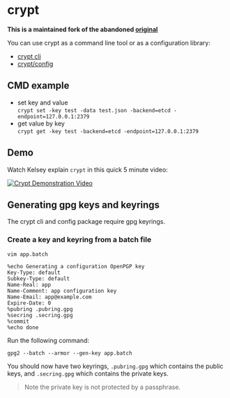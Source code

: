 # crypt

**This is a maintained fork of the abandoned [original](https://github.com/GGXXLL/crypt)**

You can use crypt as a command line tool or as a configuration library:

* [crypt cli](bin/crypt)
* [crypt/config](config)

## CMD example
- set key and value <br>
```crypt set -key test -data test.json -backend=etcd -endpoint=127.0.0.1:2379```
- get value by key <br>
```crypt get -key test -backend=etcd -endpoint=127.0.0.1:2379```

## Demo

Watch Kelsey explain `crypt` in this quick 5 minute video:

[![Crypt Demonstration Video](https://img.youtube.com/vi/zYpqqfuGwW8/0.jpg)](https://www.youtube.com/watch?v=zYpqqfuGwW8)

## Generating gpg keys and keyrings

The crypt cli and config package require gpg keyrings. 

### Create a key and keyring from a batch file

```
vim app.batch
```

```
%echo Generating a configuration OpenPGP key
Key-Type: default
Subkey-Type: default
Name-Real: app
Name-Comment: app configuration key
Name-Email: app@example.com
Expire-Date: 0
%pubring .pubring.gpg
%secring .secring.gpg
%commit
%echo done
```

Run the following command:

```
gpg2 --batch --armor --gen-key app.batch
```

You should now have two keyrings, `.pubring.gpg` which contains the public keys, and `.secring.gpg` which contains the private keys.

> Note the private key is not protected by a passphrase.
